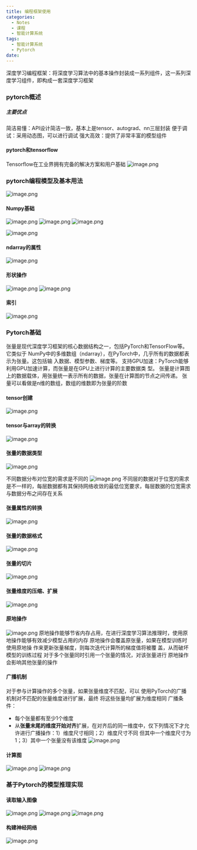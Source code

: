 ```yaml
---
title: 编程框架使用
categories:
  - Notes
  - 课程
  - 智能计算系统
tags:
  - 智能计算系统
  - Pytorch
date:
---
```

深度学习编程框架：将深度学习算法中的基本操作封装成一系列组件，这一系列深度学习组件，即构成一套深度学习框架

### pytorch概述
##### 主要优点
简洁易懂：API设计简洁一致，基本上是tensor、autograd、nn三层封装
便于调试：采用动态图，可以进行调试
强大高效：提供了非常丰富的模型组件

#### pytorch和tensorflow
Tensorflow在工业界拥有完备的解决方案和用户基础
![image.png](https://cdn.jsdelivr.net/gh/zhengyangWang1/image@main/img/20231231234517.png)

### pytorch编程模型及基本用法
![image.png](https://cdn.jsdelivr.net/gh/zhengyangWang1/image@main/img/20231231234940.png)

#### Numpy基础
![image.png](https://cdn.jsdelivr.net/gh/zhengyangWang1/image@main/img/20231116080600.png)
![image.png](https://cdn.jsdelivr.net/gh/zhengyangWang1/image@main/img/20231116080608.png)
![image.png](https://cdn.jsdelivr.net/gh/zhengyangWang1/image@main/img/20231116080629.png)

![image.png](https://cdn.jsdelivr.net/gh/zhengyangWang1/image@main/img/20231116080859.png)

#### ndarray的属性
![image.png](https://cdn.jsdelivr.net/gh/zhengyangWang1/image@main/img/20231116081100.png)

#### 形状操作
![image.png](https://cdn.jsdelivr.net/gh/zhengyangWang1/image@main/img/20231116081251.png)
![image.png](https://cdn.jsdelivr.net/gh/zhengyangWang1/image@main/img/20231116081536.png)

#### 索引
![image.png](https://cdn.jsdelivr.net/gh/zhengyangWang1/image@main/img/20231116081931.png)


### Pytorch基础
张量是现代深度学习框架的核心数据结构之一，包括PyTorch和TensorFlow等。它类似于 NumPy中的多维数组（ndarray），在PyTorch中，几乎所有的数据都表示为张量。这包括输 入数据、模型参数、梯度等。
支持GPU加速：PyTorch能够利用GPU加速计算，而张量是在GPU上进行计算的主要数据类 型。
张量是计算图上的数据载体，用张量统一表示所有的数据，张量在计算图的节点之间传递。
张量可以看做是n维的数组，数组的维数即为张量的阶数

#### tensor创建
![image.png](https://cdn.jsdelivr.net/gh/zhengyangWang1/image@main/img/20231116082757.png)

#### tensor与array的转换
![image.png](https://cdn.jsdelivr.net/gh/zhengyangWang1/image@main/img/20231116082837.png)

#### 张量的数据类型
![image.png](https://cdn.jsdelivr.net/gh/zhengyangWang1/image@main/img/20231116083145.png)

不同数据分布对位宽的需求是不同的
![image.png](https://cdn.jsdelivr.net/gh/zhengyangWang1/image@main/img/20231116083621.png)
不同层的数据对于位宽的需求是不一样的，每层数据都有其保持网络收敛的最低位宽要求，每层数据的位宽需求与数据分布之间存在关系

#### 张量属性的转换
![image.png](https://cdn.jsdelivr.net/gh/zhengyangWang1/image@main/img/20231116084631.png)

#### 张量的数据格式
![image.png](https://cdn.jsdelivr.net/gh/zhengyangWang1/image@main/img/20231116085711.png)

#### 张量的切片
![image.png](https://cdn.jsdelivr.net/gh/zhengyangWang1/image@main/img/20240101105106.png)

#### 张量维度的压缩、扩展
![image.png](https://cdn.jsdelivr.net/gh/zhengyangWang1/image@main/img/20231116090605.png)

#### 原地操作
![image.png](https://cdn.jsdelivr.net/gh/zhengyangWang1/image@main/img/20231116091113.png)
原地操作能够节省内存占用，在进行深度学习算法推理时，使用原地操作能够有效减少模型占用的内存
原地操作会覆盖原张量，如果在模型训练时使用原地操 作来更新张量梯度，则每次迭代计算所的梯度值将被覆 盖，从而破坏模型的训练过程
对于多个张量同时引用一个张量的情况，对该张量进行 原地操作会影响其他张量的操作

#### 广播机制
对于参与计算操作的多个张量，如果张量维度不匹配，可以 使用PyTorch的广播机制对不匹配的张量维度进行扩展，最终 将这些张量均扩展为维度相同
广播条件：
- 每个张量都有至少1个维度
- 从**张量末尾的维度开始对齐**扩展，在对齐后的同一维度中，仅下列情况下才允许进行广播操作：1）维度尺寸相同；2）维度尺寸不同 但其中一个维度尺寸为1；3）其中一个张量没有该维度
![image.png](https://cdn.jsdelivr.net/gh/zhengyangWang1/image@main/img/20231116091810.png)

#### 计算图
![image.png](https://cdn.jsdelivr.net/gh/zhengyangWang1/image@main/img/20240101110110.png)
![image.png](https://cdn.jsdelivr.net/gh/zhengyangWang1/image@main/img/20240101110417.png)

### 基于Pytorch的模型推理实现
#### 读取输入图像
![image.png](https://cdn.jsdelivr.net/gh/zhengyangWang1/image@main/img/20231116093426.png)
![image.png](https://cdn.jsdelivr.net/gh/zhengyangWang1/image@main/img/20231116093434.png)
![image.png](https://cdn.jsdelivr.net/gh/zhengyangWang1/image@main/img/20240101110938.png)

#### 构建神经网络
![image.png](https://cdn.jsdelivr.net/gh/zhengyangWang1/image@main/img/20240101150707.png)
